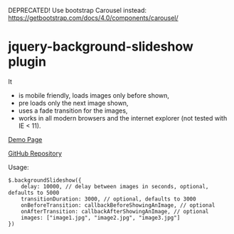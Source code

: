 DEPRECATED! Use bootstrap Carousel instead: https://getbootstrap.com/docs/4.0/components/carousel/

# jquery-background-slideshow plugin

It

- is mobile friendly, loads images only before shown,
- pre loads only the next image shown,
- uses a fade transition for the images,
- works in all modern browsers and the internet explorer (not tested with IE < 11).

[Demo Page](https://shaack.com/projekte/jquery-background-slideshow/)

[GitHub Repository](https://github.com/shaack/jquery-background-slideshow/)

Usage:

```
$.backgroundSlideshow({
    delay: 10000, // delay between images in seconds, optional, defaults to 5000
    transitionDuration: 3000, // optional, defaults to 3000
    onBeforeTransition: callbackBeforeShowingAnImage, // optional
    onAfterTransition: callbackAfterShowingAnImage, // optional
    images: ["image1.jpg", "image2.jpg", "image3.jpg"]
})
```

